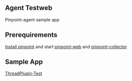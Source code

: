 ## Agent Testweb
Pinpoint-agent sample app

## Prerequirements
[Install pinpoint](../doc/installation.md#quick-overview-of-installation) and start [pinpoint-web](../web/README.md) and [pinpoint-collector](../collector/README.md)

## Sample App
[ThreadPlugin-Test](thread-plugin-test/README.md)